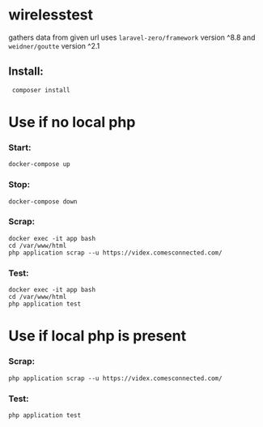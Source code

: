 # wirelesstest
gathers data from given url
uses ``` laravel-zero/framework ``` version ^8.8 and ``` weidner/goutte ``` version ^2.1
## Install:
``` composer install```

# Use if no local php
### Start: 
``` docker-compose up ```
### Stop:
``` docker-compose down ```
### Scrap:
```
docker exec -it app bash
cd /var/www/html 
php application scrap --u https://videx.comesconnected.com/
```
### Test:
```
docker exec -it app bash
cd /var/www/html 
php application test
```

# Use if local php is present

### Scrap:
```
php application scrap --u https://videx.comesconnected.com/
```

### Test:
```
php application test
```
